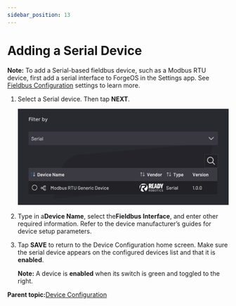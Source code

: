 ```yaml
---
sidebar_position: 13
---
```


# Adding a Serial Device

**Note:** To add a Serial-based fieldbus device, such as a Modbus RTU device, first add a serial interface to ForgeOS in the Settings app. See [Fieldbus Configuration](../Settings/FieldbusConfiguration.md) settings to learn more.

1.  Select a Serial device. Then tap **NEXT**.

    ![](../Images/DeviceConfiguration/DeviceLibrary-Filter-Serial.png)

2.  Type in a**Device Name**, select the**Fieldbus Interface**, and enter other required information. Refer to the device manufacturer’s guides for device setup parameters.

3.  Tap **SAVE** to return to the Device Configuration home screen. Make sure the serial device appears on the configured devices list and that it is ​**enabled**​.

    **Note:** A device is **enabled** when its switch is green and toggled to the right.


**Parent topic:**[Device Configuration](../DeviceConfiguration/DeviceConfigurationOverview.md)

